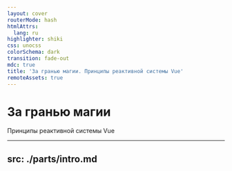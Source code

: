 ```yaml
---
layout: cover
routerMode: hash
htmlAttrs:
  lang: ru
highlighter: shiki
css: unocss
colorSchema: dark
transition: fade-out
mdc: true
title: 'За гранью магии. Принципы реактивной системы Vue'
remoteAssets: true
---
```


<h1 fw600 text-center>За гранью магии</h1>

<p text-2xl mt--1 op50 text-center>Принципы реактивной системы Vue</p>

---
src: ./parts/intro.md
---
